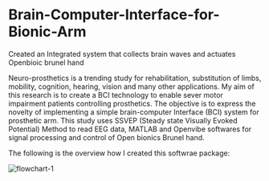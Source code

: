 # Brain-Computer-Interface-for-Bionic-Arm
Created an Integrated system that collects brain waves and actuates Openbioic brunel hand

Neuro-prosthetics is a trending study for rehabilitation, substitution of limbs, mobility, cognition, hearing, vision and many other applications. 
My aim of this research is to create a BCI technology to enable sever motor impairment patients controlling prosthetics. 
The objective is to express the novelty of implementing a simple brain-computer Interface (BCI) system for prosthetic arm. 
This study uses SSVEP (Steady state Visually Evoked Potential) Method to read EEG data, MATLAB and Openvibe softwares for signal processing and control of Open bionics Brunel hand.

The following is the overview how I created this softwrae package: 

![flowchart-1](https://user-images.githubusercontent.com/49041896/93845754-080fa080-fc70-11ea-8342-ea4bc58ede8a.jpg)

